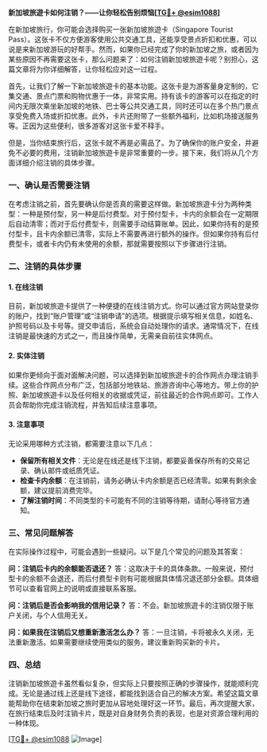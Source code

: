 **新加坡旅遊卡如何注销？——让你轻松告别烦恼[[TG💪+ @esim1088](https://t.me/s/esim1088)]**

在新加坡旅行，你可能会选择购买一张新加坡旅遊卡（Singapore Tourist Pass）。这张卡不仅方便游客使用公共交通工具，还能享受景点折扣和优惠，可以说是来新加坡游玩的好帮手。然而，如果你已经完成了你的新加坡之旅，或者因为某些原因不再需要这张卡，那么问题来了：如何注销新加坡旅遊卡呢？别担心，这篇文章将为你详细解答，让你轻松应对这一过程。

首先，让我们了解一下新加坡旅遊卡的基本功能。这张卡是为游客量身定制的，它集交通、景点门票和购物优惠于一体，非常实用。持有该卡的游客可以在指定的时间内无限次乘坐新加坡的地铁、巴士等公共交通工具，同时还可以在多个热门景点享受免费入场或折扣优惠。此外，卡片还附带了一些额外福利，比如机场接送服务等。正因为这些便利，很多游客对这张卡爱不释手。

但是，当你结束旅行后，这张卡就不再是必需品了。为了确保你的账户安全，并避免不必要的费用，注销新加坡旅遊卡是非常重要的一步。接下来，我们将从几个方面详细介绍注销的具体步骤。

### 一、确认是否需要注销

在考虑注销之前，首先要确认你是否真的需要这样做。新加坡旅遊卡分为两种类型：一种是预付型，另一种是后付费型。对于预付型卡，卡内的余额会在一定期限后自动清零；而对于后付费型卡，则需要手动结算账单。因此，如果你持有的是预付型卡，且卡内余额已清零，实际上不需要再进行额外的操作。但如果你持有后付费型卡，或者卡内仍有未使用的余额，那就需要按照以下步骤进行注销。

### 二、注销的具体步骤

#### 1. 在线注销

目前，新加坡旅遊卡提供了一种便捷的在线注销方式。你可以通过官方网站登录你的账户，找到“账户管理”或“注销申请”的选项。根据提示填写相关信息，如姓名、护照号码以及卡号等。提交申请后，系统会自动处理你的请求。通常情况下，在线注销是最快速的方式之一，而且操作简单，无需亲自前往实体网点。

#### 2. 实体注销

如果你更倾向于面对面解决问题，可以选择到新加坡旅遊卡的合作网点办理注销手续。这些合作网点分布广泛，包括部分地铁站、旅游咨询中心等地方。带上你的护照、新加坡旅遊卡以及任何相关的收据或凭证，前往最近的合作网点即可。工作人员会帮助你完成注销流程，并告知后续注意事项。

#### 3. 注意事项

无论采用哪种方式注销，都需要注意以下几点：

- **保留所有相关文件**：无论是在线还是线下注销，都要妥善保存所有的交易记录、确认邮件或纸质凭证。
- **检查卡内余额**：在注销前，请务必确认卡内余额是否已经清零。如果有剩余金额，建议提前消费完毕。
- **了解注销时间**：不同类型的卡可能有不同的注销等待期，请耐心等待官方通知。

### 三、常见问题解答

在实际操作过程中，可能会遇到一些疑问。以下是几个常见的问题及其答案：

**问：注销后卡内的余额能否退还？**
答：这取决于卡的具体条款。一般来说，预付型卡的余额不会退还，而后付费型卡则有可能根据具体情况退还部分金额。具体细节可以查看官网上的说明或直接联系客服。

**问：注销后是否会影响我的信用记录？**
答：不会。新加坡旅遊卡的注销仅限于账户关闭，与个人信用无关。

**问：如果我在注销后又想重新激活怎么办？**
答：一旦注销，卡将被永久关闭，无法重新激活。如果需要继续使用类似的服务，建议重新购买新的卡片。

### 四、总结

注销新加坡旅遊卡虽然看似复杂，但实际上只要按照正确的步骤操作，就能顺利完成。无论是通过线上还是线下途径，都能找到适合自己的解决方案。希望这篇文章能帮助你在结束新加坡之旅时更加从容地处理好这一环节。最后，再次提醒大家，在旅行结束后及时注销卡片，既是对自身财务负责的表现，也是对资源合理利用的一种体现。

[[TG💪+ @esim1088](https://t.me/s/esim1088) ![Image](https://i.postimg.cc/4NQfJmqS/Snipaste-2025-05-13-00-14-12.png)]